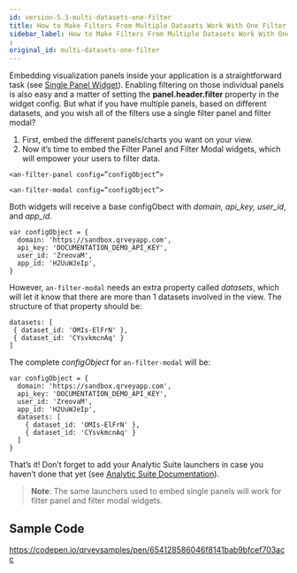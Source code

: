 ```yaml
---
id: version-5.3-multi-datasets-one-filter
title: How to Make Filters From Multiple Datasets Work With One Filter Panel
sidebar_label: How to Make Filters From Multiple Datasets Work With One Filter Panel
: 
original_id: multi-datasets-one-filter
---
```

Embedding visualization panels inside your application is a straightforward task (see 
<a href="docs/embedding/widgets/analytics/single-panel/">Single Panel Widget</a>). Enabling filtering on those individual panels is also easy and a matter of setting the **panel.header.filter** property in the widget config. 
But what if you have multiple panels, based on different datasets, and you wish all of the filters use a single filter panel and filter modal? 

1. First, embed the different panels/charts you want on your view. 
2. Now it’s time to embed the Filter Panel and Filter Modal widgets, which will empower your users to filter data. 

```<an-filter-panel config=”configObject”> ```

```<an-filter-modal config=”configObject”>```

Both widgets will receive a base configObect with *domain, api_key, user_id*, and *app_id*. 

```
var configObject = {
  domain: 'https://sandbox.qrveyapp.com',
  api_key: 'DOCUMENTATION_DEMO_API_KEY',
  user_id: 'ZreovaM',
  app_id: 'H2UuWJeIp',
}
```
However,  ```an-filter-modal``` needs an extra property called *datasets*, which will let it know that there are more than 1 datasets involved in the view. The structure of that property should be:

```
datasets: [
 { dataset_id: 'OMIs-ElFrN' },
 { dataset_id: 'CYsvkmcnAq' }
]
```



The complete *configObject* for ```an-filter-modal``` will be:

```
var configObject = {
  domain: 'https://sandbox.qrveyapp.com',
  api_key: 'DOCUMENTATION_DEMO_API_KEY',
  user_id: 'ZreovaM',
  app_id: 'H2UuWJeIp',
  datasets: [
    { dataset_id: 'OMIs-ElFrN' },
    { dataset_id: 'CYsvkmcnAq' }
  ]
}
```

That’s it!
Don’t forget to add your Analytic Suite launchers in case you haven’t done that yet (see <a href="docs/embedding/widgets/analytics/analytic-suite/">Analytic Suite Documentation</a>). 

>**Note**: The same launchers used to embed single panels will work for filter panel and filter modal widgets.

## Sample Code
https://codepen.io/qrveysamples/pen/654128586046f8141bab9bfcef703acc





